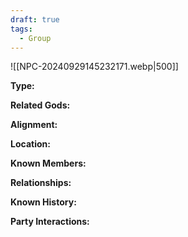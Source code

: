 ```yaml
---
draft: true
tags:
  - Group
---
```

![[NPC-20240929145232171.webp|500]]

**Type:** 

**Related Gods:**

**Alignment:** 

**Location:** 

**Known Members:** 

**Relationships:** 

**Known History:** 

**Party Interactions:** 
